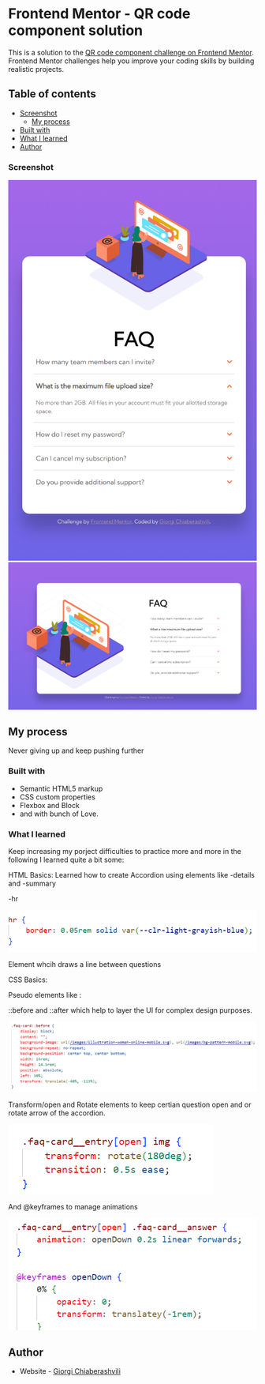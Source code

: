 # Frontend Mentor - QR code component solution

This is a solution to the [QR code component challenge on Frontend Mentor](https://www.frontendmentor.io/challenges/qr-code-component-iux_sIO_H). Frontend Mentor challenges help you improve your coding skills by building realistic projects. 

## Table of contents

  - [Screenshot](#screenshot)
    - [My process](#my-process)
  - [Built with](#built-with)
  - [What I learned](#what-i-learned)
- [Author](#author)

### Screenshot

![](.//images/Screenshot%202023-09-29%20162552.png)
![](./images/Screenshot%202023-09-29%20162541.png)

## My process

Never giving up and keep pushing further

### Built with

- Semantic HTML5 markup
- CSS custom properties
- Flexbox and Block
- and with bunch of Love.

### What I learned

Keep increasing my porject difficulties to practice more and more in the following I learned quite a bit some:

HTML Basics: Learned how to create Accordion using elements like -details and -summary

-hr 

![](./images/Screenshot%202023-09-29%20164116.png)

Element whcih draws a line between questions

CSS Basics:

Pseudo elements like :

::before and ::after which help to layer the UI for complex design purposes.

![](./images/Screenshot%202023-09-29%20164128.png)

Transform/open and Rotate elements to keep certian question open and or rotate arrow of the accordion.

![](./images/Screenshot%202023-09-29%20164139.png)

And @keyframes to manage animations 

![](./images/Screenshot%202023-09-29%20164149.png)


## Author

- Website - [Giorgi Chiaberashvili](https://giorgichiaberashvili.github.io/)



